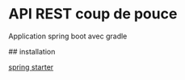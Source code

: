 # API REST coup de pouce

Application spring boot avec gradle

## installation

[spring starter](https://docs.spring.io/spring-boot/docs/current/reference/htmlsingle/#using-boot-starter)